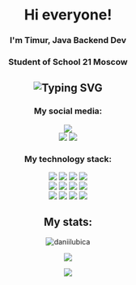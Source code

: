 
<h1 align="center">Hi everyone!</h1>
<h3 align="center">I'm Timur, Java Backend Dev</h3>
<h3 align="center">Student of School 21 Moscow</h3>

<h2 align="center" href="https://git.io/typing-svg"><img src="https://readme-typing-svg.demolab.com?font=Fira+Code&weight=300&duration=1500&color=000000&background=f2f3f4&multiline=true&width=440&height=255&lines=package +org.example;+;public+class+Info(){+;+;++User+ + + user + = + + new + + User()+;+user.name+ = + &#34Timur&#34;+;+user.surname+ = + &#34Zheleznyak&#34;+;+user.university+ = + &#34MSUT Stankin&#34+;+;+}" alt="Typing SVG" /></h2>

<h3 align="center"> My social media: </h3>
<p align="center">
<a href="https://github.com/timzy171"> <img src="https://img.shields.io/github/followers/timzy171?label=follow&logo=github&style=for-the-badge&labelColor=black"></a>
<br> <a href="https://vk.com/peaceful_boyy"><img src="https://img.shields.io/badge/VK-%232E87FB.svg?&style=for-the-badge&logo=vk&logoColor=white&link=https://vk.com/self.fishkid"></a>
<a href="https://t.me/timzzzy"> <img src="https://img.shields.io/static/v1?style=for-the-badge&logo=telegram&label=Telegram&message=timzzzy&color=blue&labelColor=black"></a>

<h3 align="center">
My technology stack:</h3>
<p align="center">
<img src = "https://img.shields.io/badge/java-orange.svg?style=for-the-badge&logo=&logoColor=/">
<img src = "https://img.shields.io/badge/spring-green.svg?style=for-the-badge&logo=spring&logoColor=white">
<img src = "https://img.shields.io/badge/Boot-21332C.svg?style=for-the-badge&logo=spring%20boot&logoColor=white">
<img src = "https://img.shields.io/badge/Hibernate-yellow.svg?style=for-the-badge&logo=Hibernate&logoColor=white">
<br>
<img src = "https://img.shields.io/badge/PostgreSQL-blue.svg?style=for-the-badge&logo=postgresql&logoColor=white">
<img src = "https://img.shields.io/badge/python-yellow.svg?style=for-the-badge&logo=python&logoColor=white">
<img src = "https://img.shields.io/badge/c++-%2300599C.svg?style=for-the-badge&logo=c%2B%2B&logoColor=white">
<img src = "https://img.shields.io/badge/C-21332C.svg?style=for-the-badge&logo=c&logoColor=white">
<br>
<img src = "https://img.shields.io/badge/html5-%23E34F26.svg?style=for-the-badge&logo=html5&logoColor=white">
<img src = "https://img.shields.io/badge/css3-%231572B6.svg?style=for-the-badge&logo=css3&logoColor=white">
<img src = "https://img.shields.io/badge/git-%23F05033.svg?style=for-the-badge&logo=git&logoColor=white">
<img src = "https://img.shields.io/badge/Bash-blue.svg?style=for-the-badge&logo=gnubash&logoColor=white">
<br>
</p>

<h2 align="center"> My stats: </h2>

<p align="center"> <img align="center" src="https://github-readme-stats-sigma-five.vercel.app/api/top-langs?username=timzy171&show_icons=true&theme=gruvbox&title_color=d29393&text_color=b8b8b8&bg_color=262626&locale=en&layout=compact" alt="daniilubica" /></p>

<p align="center"> <img align="center" src="https://github-readme-stats-sigma-five.vercel.app/api?username=timzy171&show_icons=true&theme=gruvbox&title_color=d29393&text_color=b8b8b8&bg_color=262626&locale=en" /></p>

<p align="center"> <img src = "https://www.codewars.com/users/tonan/badges/large"> </p>
